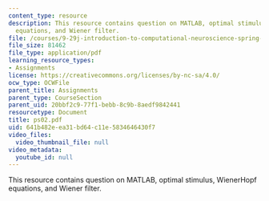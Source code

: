 ```yaml
---
content_type: resource
description: This resource contains question on MATLAB, optimal stimulus, WienerHopf
  equations, and Wiener filter.
file: /courses/9-29j-introduction-to-computational-neuroscience-spring-2004/641b482eea31bd64c11e5834646430f7_ps02.pdf
file_size: 81462
file_type: application/pdf
learning_resource_types:
- Assignments
license: https://creativecommons.org/licenses/by-nc-sa/4.0/
ocw_type: OCWFile
parent_title: Assignments
parent_type: CourseSection
parent_uid: 20bbf2c9-77f1-bebb-8c9b-8aedf9842441
resourcetype: Document
title: ps02.pdf
uid: 641b482e-ea31-bd64-c11e-5834646430f7
video_files:
  video_thumbnail_file: null
video_metadata:
  youtube_id: null
---
```

This resource contains question on MATLAB, optimal stimulus, WienerHopf equations, and Wiener filter.